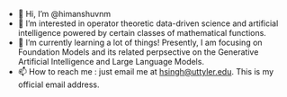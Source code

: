 - 👋 Hi, I’m @himanshuvnm
- 👀 I’m interested in operator theoretic data-driven science and artificial intelligence powered by certain classes of mathematical functions.
- 🌱 I’m currently learning a lot of things! Presently, I am focusing on Foundation Models and its related perpsective on the Generative Artificial Intelligence and Large Language Models. 
- 📫 How to reach me : just email me at hsingh@uttyler.edu. This is my official email address.

<!---
himanshuvnm/himanshuvnm is a ✨ special ✨ repository because its `README.md` (this file) appears on your GitHub profile.
You can click the Preview link to take a look at your changes.
--->
